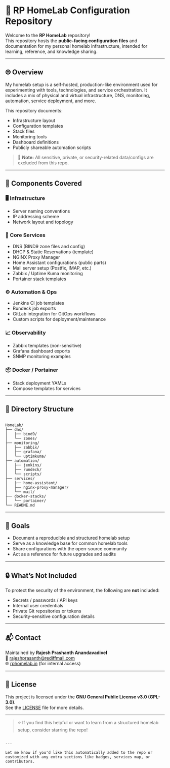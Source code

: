 # 🧪 RP HomeLab Configuration Repository

Welcome to the **RP HomeLab** repository!  
This repository hosts the **public-facing configuration files** and documentation for my personal homelab infrastructure, intended for learning, reference, and knowledge sharing.

---

## 🌐 Overview

My homelab setup is a self-hosted, production-like environment used for experimenting with tools, technologies, and service orchestration. It includes a mix of physical and virtual infrastructure, DNS, monitoring, automation, service deployment, and more.

This repository documents:
- Infrastructure layout
- Configuration templates
- Stack files
- Monitoring tools
- Dashboard definitions
- Publicly shareable automation scripts

> 🚫 **Note:** All sensitive, private, or security-related data/configs are excluded from this repo.

---

## 🧩 Components Covered

### 🖥️ Infrastructure
- Server naming conventions
- IP addressing scheme
- Network layout and topology

### 🧠 Core Services
- DNS (BIND9 zone files and config)
- DHCP & Static Reservations (template)
- NGINX Proxy Manager
- Home Assistant configurations (public parts)
- Mail server setup (Postfix, IMAP, etc.)
- Zabbix / Uptime Kuma monitoring
- Portainer stack templates

### ⚙️ Automation & Ops
- Jenkins CI job templates
- Rundeck job exports
- GitLab integration for GitOps workflows
- Custom scripts for deployment/maintenance

### 📈 Observability
- Zabbix templates (non-sensitive)
- Grafana dashboard exports
- SNMP monitoring examples

### 📦 Docker / Portainer
- Stack deployment YAMLs
- Compose templates for services

---

## 📂 Directory Structure

```

HomeLab/
├── dns/
│   ├── bind9/
│   └── zones/
├── monitoring/
│   ├── zabbix/
│   ├── grafana/
│   └── uptimkuma/
├── automation/
│   ├── jenkins/
│   ├── rundeck/
│   └── scripts/
├── services/
│   ├── home-assistant/
│   ├── nginx-proxy-manager/
│   └── mail/
├── docker-stacks/
│   └── portainer/
└── README.md

```

---

## 🚀 Goals

- Document a reproducible and structured homelab setup
- Serve as a knowledge base for common homelab tools
- Share configurations with the open-source community
- Act as a reference for future upgrades and audits

---

## 🔒 What’s Not Included

To protect the security of the environment, the following are **not** included:
- Secrets / passwords / API keys
- Internal user credentials
- Private Git repositories or tokens
- Security-sensitive configuration details

---

## 📬 Contact

Maintained by **Rajesh Prashanth Anandavadivel**  
📧 [rajeshprasanth@rediffmail.com](mailto:rajeshprasanth@rediffmail.com)  
🌐 [rphomelab.in](http://rphomelab.in) (for internal access)

---

## 📜 License

This project is licensed under the **GNU General Public License v3.0 (GPL-3.0)**.  
See the [LICENSE](./LICENSE) file for more details.

---

> ⭐ If you find this helpful or want to learn from a structured homelab setup, consider starring the repo!
```

---

Let me know if you'd like this automatically added to the repo or customized with any extra sections like badges, services map, or contributors.
